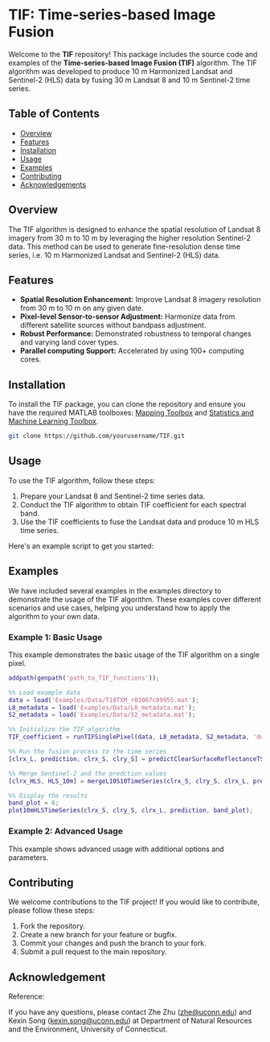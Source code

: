 # TIF: Time-series-based Image Fusion

Welcome to the **TIF** repository! This package includes the source code and examples of the **Time-series-based Image Fusion (TIF)** algorithm. The TIF algorithm was developed to produce 10 m Harmonized Landsat and Sentinel-2 (HLS) data by fusing 30 m Landsat 8 and 10 m Sentinel-2 time series.

## Table of Contents

- [Overview](#overview)
- [Features](#features)
- [Installation](#installation)
- [Usage](#usage)
- [Examples](#examples)
- [Contributing](#contributing)
- [Acknowledgements](#acknowledgements)

## Overview

The TIF algorithm is designed to enhance the spatial resolution of Landsat 8 imagery from 30 m to 10 m by leveraging the higher resolution Sentinel-2 data. This method can be used to generate fine-resolution dense time series, i.e. 10 m Harmonized Landsat and Sentinel-2 (HLS) data.

## Features

- **Spatial Resolution Enhancement:** Improve Landsat 8 imagery resolution from 30 m to 10 m on any given date.
- **Pixel-level Sensor-to-sensor Adjustment:** Harmonize data from different satellite sources without bandpass adjustment.
- **Robust Performance:** Demonstrated robustness to temporal changes and varying land cover types.
- **Parallel computing Support:** Accelerated by using 100+ computing cores.

## Installation

To install the TIF package, you can clone the repository and ensure you have the required MATLAB toolboxes: [Mapping Toolbox](https://www.mathworks.com/products/mapping.html) and [Statistics and Machine Learning Toolbox](https://www.mathworks.com/products/statistics.html).


```bash
git clone https://github.com/yourusername/TIF.git
```

## Usage
To use the TIF algorithm, follow these steps:

1. Prepare your Landsat 8 and Sentinel-2 time series data.
2. Conduct the TIF algorithm to obtain TIF coefficient for each spectral band.
3. Use the TIF coefficients to fuse the Landsat data and produce 10 m HLS time series.

Here's an example script to get you started:

## Examples
We have included several examples in the examples directory to demonstrate the usage of the TIF algorithm. These examples cover different scenarios and use cases, helping you understand how to apply the algorithm to your own data.

### Example 1: Basic Usage 
This example demonstrates the basic usage of the TIF algorithm on a single pixel.
```matlab
addpath(genpath('path_to_TIF_functions')); 

%% Load example data
data = load('Examples/Data/T18TXM_r03007c09955.mat');
L8_metadata = load('Examples/Data/L8_metadata.mat');
S2_metadata = load('Examples/Data/S2_metadata.mat');

%% Initialize the TIF algorithm 
TIF_coefficient = runTIFSinglePixel(data, L8_metadata, S2_metadata, 'do_plot', true);

%% Run the fusion process to the time series
[clrx_L, prediction, clrx_S, clry_S] = predictClearSurfaceReflectanceTS(data, TIF_coefficient);

%% Merge Sentinel-2 and the predction values
[clrx_HLS, HLS_10m] = mergeL10S10TimeSeries(clrx_S, clry_S, clrx_L, prediction);

%% Display the results
band_plot = 6; 
plot10mHLSTimeSeries(clrx_S, clry_S, clrx_L, prediction, band_plot);
```


### Example 2: Advanced Usage
This example shows advanced usage with additional options and parameters.

## Contributing
We welcome contributions to the TIF project! If you would like to contribute, please follow these steps:

1. Fork the repository.
2. Create a new branch for your feature or bugfix.
3. Commit your changes and push the branch to your fork.
4. Submit a pull request to the main repository.

## Acknowledgement
Reference:


If you have any questions, please contact Zhe Zhu (zhe@uconn.edu) and Kexin Song (kexin.song@uconn.edu) at Department of Natural Resources and the Environment, University of Connecticut.



